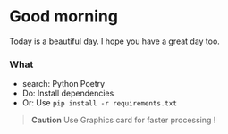 # Good morning

Today is a beautiful day. I hope you have a great day too.

### What

- search: Python Poetry
- Do: Install dependencies
- Or: Use `pip install -r requirements.txt`

> **Caution**
> Use Graphics card for faster processing !

